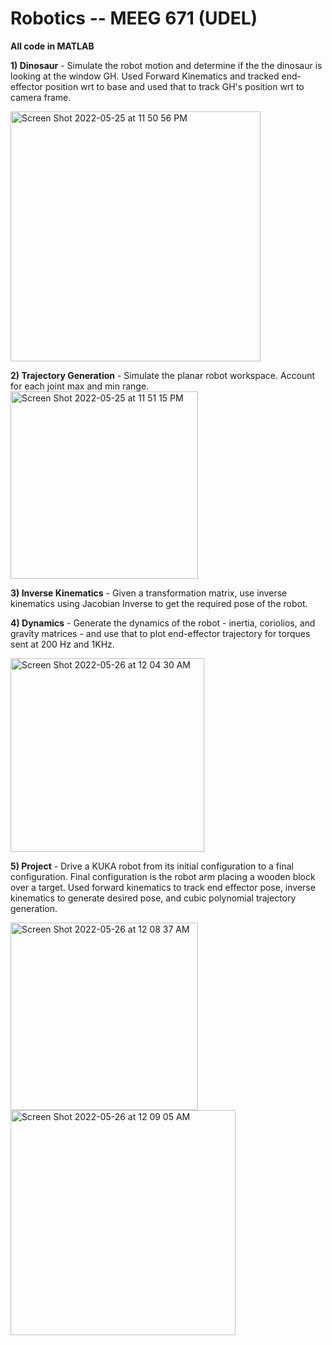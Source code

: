 # Robotics -- MEEG 671 (UDEL)
**All code in MATLAB**

**1) Dinosaur** - Simulate the robot motion and determine if the the dinosaur is looking at the window GH. Used Forward Kinematics and tracked end-effector position wrt to base and used that to track GH's position wrt to camera frame.

<img width="400" alt="Screen Shot 2022-05-25 at 11 50 56 PM" src="https://user-images.githubusercontent.com/39920489/170412953-17074b16-aa4a-48dc-9398-13e0abd25d6f.png">

**2) Trajectory Generation** - Simulate the planar robot workspace. Account for each joint max and min range.
<img width="300" alt="Screen Shot 2022-05-25 at 11 51 15 PM" src="https://user-images.githubusercontent.com/39920489/170413160-9e5b7b1f-c32c-4166-8ca7-3e15687b1866.png">

**3) Inverse Kinematics** - Given a transformation matrix, use inverse kinematics using Jacobian Inverse to get the required pose of the robot. 

**4) Dynamics** - Generate the dynamics of the robot - inertia, coriolios, and gravity matrices - and use that to plot end-effector trajectory for torques sent at 200 Hz and 1KHz.

<img width="310" alt="Screen Shot 2022-05-26 at 12 04 30 AM" src="https://user-images.githubusercontent.com/39920489/170413569-968c129a-84db-4248-b393-4bf07e742225.png">


**5) Project** - Drive a KUKA robot from its initial configuration to a final configuration. Final configuration is the robot arm placing a wooden block over a target. Used forward kinematics to track end effector pose, inverse kinematics to generate desired pose, and cubic polynomial trajectory generation.

<img width="300" alt="Screen Shot 2022-05-26 at 12 08 37 AM" src="https://user-images.githubusercontent.com/39920489/170414392-fae097fb-9642-4cba-85fe-0f9118d2f729.png"> <img width="360" alt="Screen Shot 2022-05-26 at 12 09 05 AM" src="https://user-images.githubusercontent.com/39920489/170414405-356cc7e1-db82-44d9-8b3d-9e9f9db88c2e.png">
